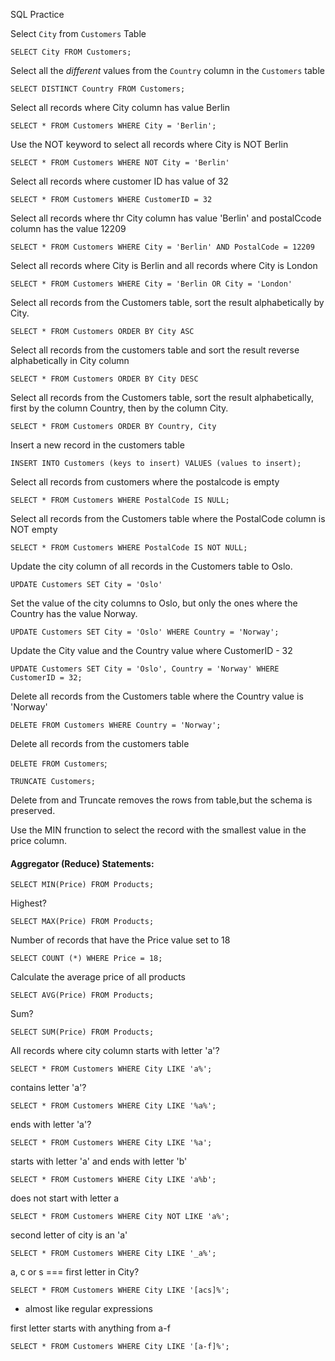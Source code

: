SQL Practice

Select `City` from `Customers` Table

`SELECT City FROM Customers;`

Select all the _different_ values from the `Country` column in the `Customers` table

`SELECT DISTINCT Country FROM Customers;`

Select all records where City column has value Berlin

`SELECT * FROM Customers WHERE City = 'Berlin';`

Use the NOT keyword to select all records where City is NOT Berlin

`SELECT * FROM Customers WHERE NOT City = 'Berlin'`

Select all records where customer ID has value of 32

`SELECT * FROM Customers WHERE CustomerID = 32`

Select all records where thr City column has value 'Berlin' and postalCcode column has the value 12209

`SELECT * FROM Customers WHERE City = 'Berlin' AND PostalCode = 12209`

Select all records where City is Berlin and all records where City is London

`SELECT * FROM Customers WHERE City = 'Berlin OR City = 'London'`

Select all records from the Customers table, sort the result alphabetically by City. 

`SELECT * FROM Customers ORDER BY City ASC`

Select all records from the customers table and sort the result reverse alphabetically in City column

`SELECT * FROM Customers ORDER BY City DESC`

Select all records from the Customers table, sort the result alphabetically, first by the column Country, then by the column City. 

`SELECT * FROM Customers ORDER BY Country, City`

Insert a new record in the customers table

`INSERT INTO Customers (keys to insert) VALUES (values to insert);`

Select all records from customers where the postalcode is empty

`SELECT * FROM Customers WHERE PostalCode IS NULL;`

Select all records from the Customers table where the PostalCode column is NOT empty

`SELECT * FROM Customers WHERE PostalCode IS NOT NULL;`

Update the city column of all records in the Customers table to Oslo.

`UPDATE Customers SET City = 'Oslo'`

Set the value of the city columns to Oslo, but only the ones where the Country has the value Norway.

`UPDATE Customers SET City = 'Oslo' WHERE Country = 'Norway';`

Update the City value and the Country value where CustomerID - 32

`UPDATE Customers SET City = 'Oslo', Country = 'Norway' WHERE CustomerID = 32;`

Delete all records from the Customers table where the Country value is 'Norway'

`DELETE FROM Customers WHERE Country = 'Norway';`

Delete all records from the customers table

`DELETE FROM Customers`;

`TRUNCATE Customers;` 

Delete from and Truncate removes the rows from table,but the schema is preserved. 

Use the MIN frunction to select the record with the smallest value in the price column.

#### Aggregator (Reduce) Statements: 


`SELECT MIN(Price) FROM Products;`

Highest? 

`SELECT MAX(Price) FROM Products;`

Number of records that have the Price value set to 18

`SELECT COUNT (*) WHERE Price = 18;`

Calculate the average price of all products

`SELECT AVG(Price) FROM Products;`

Sum? 

`SELECT SUM(Price) FROM Products;`

All records where city column starts with letter 'a'?

`SELECT * FROM Customers WHERE City LIKE 'a%';`

contains letter 'a'?

`SELECT * FROM Customers WHERE City LIKE '%a%';`

ends with letter 'a'?

`SELECT * FROM Customers WHERE City LIKE '%a';`

starts with letter 'a' and ends with letter 'b'

`SELECT * FROM Customers WHERE City LIKE 'a%b';`

does not start with letter a

`SELECT * FROM Customers WHERE City NOT LIKE 'a%';`

second letter of city is an 'a'

`SELECT * FROM Customers WHERE City LIKE '_a%';`

a, c or s === first letter in City?

`SELECT * FROM Customers WHERE City LIKE '[acs]%';`

* almost like regular expressions

first letter starts with anything from a-f

`SELECT * FROM Customers WHERE City LIKE '[a-f]%';`

